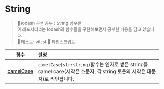 # String

> 👟 lodash 구현 공부 : String 함수들<br/>
> 이 레포지터리는 lodash의 함수들을 구현해보면서 공부한 내용을 담고 있습니다.<br/>
> 🧪 테스트: vitest
> 🐥 타입스크립트

|                                    함수                                    | 설명                                                                                                                       |
| :------------------------------------------------------------------------: | :------------------------------------------------------------------------------------------------------------------------- |
| [camelCase](https://github.com/Pyotato/Pyodash/tree/main/String/camelCase) | `camelCase(str:string)`함수는 인자로 받은 string을 camel case(시작은 소문자, 각 string 토큰의 시작은 대문자)로 리턴합니다. |
